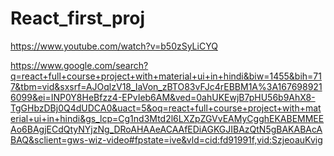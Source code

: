 # React_first_proj

https://www.youtube.com/watch?v=b50zSyLiCYQ

https://www.google.com/search?q=react+full+course+project+with+material+ui+in+hindi&biw=1455&bih=717&tbm=vid&sxsrf=AJOqlzV18_IaVon_zBTO83vFJc4rEBBM1A%3A1676989216099&ei=INP0Y8HeBfzz4-EPvIeb6AM&ved=0ahUKEwjB7pHU56b9AhX8-TgGHbzDBj0Q4dUDCA0&uact=5&oq=react+full+course+project+with+material+ui+in+hindi&gs_lcp=Cg1nd3Mtd2l6LXZpZGVvEAMyCgghEKABEMMEEAo6BAgjECdQtyNYjzNg_DRoAHAAeACAAfEDiAGKGJIBAzQtN5gBAKABAcABAQ&sclient=gws-wiz-video#fpstate=ive&vld=cid:fd91991f,vid:SzjeoauKvig
